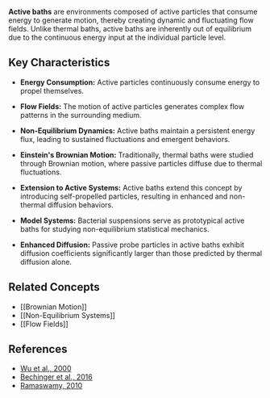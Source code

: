 

**Active baths** are environments composed of active particles that consume energy to generate motion, thereby creating dynamic and fluctuating flow fields. Unlike thermal baths, active baths are inherently out of equilibrium due to the continuous energy input at the individual particle level.

## Key Characteristics

- **Energy Consumption:** Active particles continuously consume energy to propel themselves.
- **Flow Fields:** The motion of active particles generates complex flow patterns in the surrounding medium.
- **Non-Equilibrium Dynamics:** Active baths maintain a persistent energy flux, leading to sustained fluctuations and emergent behaviors.



- **Einstein's Brownian Motion:** Traditionally, thermal baths were studied through Brownian motion, where passive particles diffuse due to thermal fluctuations.
- **Extension to Active Systems:** Active baths extend this concept by introducing self-propelled particles, resulting in enhanced and non-thermal diffusion behaviors.



- **Model Systems:** Bacterial suspensions serve as prototypical active baths for studying non-equilibrium statistical mechanics.
- **Enhanced Diffusion:** Passive probe particles in active baths exhibit diffusion coefficients significantly larger than those predicted by thermal diffusion alone.

## Related Concepts

- [[Brownian Motion]]
- [[Non-Equilibrium Systems]]
- [[Flow Fields]]

## References

- [Wu et al., 2000](#wuParticleDiffusionQuasiTwoDimensional2000)
- [Bechinger et al., 2016](#bechingerActiveParticlesComplex2016)
- [Ramaswamy, 2010](#ramaswamy2010MechanicsStatisticsActivea)